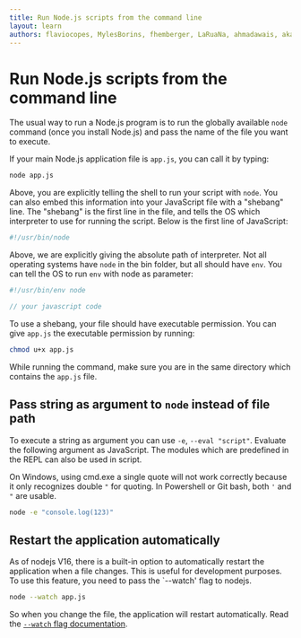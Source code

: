```yaml
---
title: Run Node.js scripts from the command line
layout: learn
authors: flaviocopes, MylesBorins, fhemberger, LaRuaNa, ahmadawais, akazyti, AugustinMauroy
---
```


# Run Node.js scripts from the command line

The usual way to run a Node.js program is to run the globally available `node` command (once you install Node.js) and pass the name of the file you want to execute.

If your main Node.js application file is `app.js`, you can call it by typing:

```bash
node app.js
```

Above, you are explicitly telling the shell to run your script with `node`. You can also embed this information into your JavaScript file with a "shebang" line. The "shebang" is the first line in the file, and tells the OS which interpreter to use for running the script. Below is the first line of JavaScript:

```js
#!/usr/bin/node
```

Above, we are explicitly giving the absolute path of interpreter. Not all operating systems have `node` in the bin folder, but all should have `env`. You can tell the OS to run `env` with node as parameter:

```js
#!/usr/bin/env node

// your javascript code
```

To use a shebang, your file should have executable permission. You can give `app.js` the executable permission by running:

```bash
chmod u+x app.js
```

While running the command, make sure you are in the same directory which contains the `app.js` file.

## Pass string as argument to `node` instead of file path

To execute a string as argument you can use `-e`, `--eval "script"`. Evaluate the following argument as JavaScript. The modules which are predefined in the REPL can also be used in script.

On Windows, using cmd.exe a single quote will not work correctly because it only recognizes double `"` for quoting. In Powershell or Git bash, both `'` and `"` are usable.

```bash
node -e "console.log(123)"
```

## Restart the application automatically

As of nodejs V16, there is a built-in option to automatically restart the application when a file changes. This is useful for development purposes.
To use this feature, you need to pass the `--watch' flag to nodejs.

```bash
node --watch app.js
```

So when you change the file, the application will restart automatically.
Read the [`--watch` flag documentation](https://nodejs.org/docs/latest/api/cli.html#--watch).
